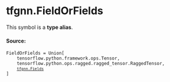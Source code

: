 <div itemscope itemtype="http://developers.google.com/ReferenceObject">
<meta itemprop="name" content="tfgnn.FieldOrFields" />
<meta itemprop="path" content="Stable" />
</div>

# tfgnn.FieldOrFields

<!-- Insert buttons and diff -->
This symbol is a **type alias**.



#### Source:

<pre class="devsite-click-to-copy prettyprint lang-py tfo-signature-link">
<code>FieldOrFields = Union[
    tensorflow.python.framework.ops.Tensor,
    tensorflow.python.ops.ragged.ragged_tensor.RaggedTensor,
    <a href="../tfgnn/Fields.md"><code>tfgnn.Fields</code></a>
]
</code></pre>



<!-- Placeholder for "Used in" -->
